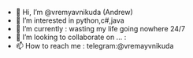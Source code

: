 - 👋 Hi, I’m @vremyavnikuda (Andrew)
- 👀 I’m interested in python,c#,java
- 🌱 I’m currently : wasting my life going nowhere 24/7
- 💞️ I’m looking to collaborate on ... : 
- 📫 How to reach me : telegram:@vremayvnikuda

<!---
vremyavnikuda/vremyavnikuda is a ✨ special ✨ repository because its `README.md` (this file) appears on your GitHub profile.
You can click the Preview link to take a look at your changes.
--->

